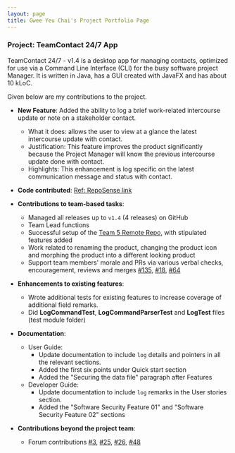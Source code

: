 ```yaml
---
layout: page
title: Gwee Yeu Chai's Project Portfolio Page
---
```


### Project: TeamContact 24/7 App

TeamContact 24/7 - v1.4 is a desktop app for managing contacts, optimized for use via a Command Line Interface (CLI) for
the busy software project Manager. It is written in Java, has a GUI created with JavaFX and has about 10 kLoC.

Given below are my contributions to the project.

* **New Feature**: Added the ability to log a brief work-related intercourse update or note on a stakeholder contact.
    * What it does: allows the user to view at a glance the latest intercourse update with contact.
    * Justification: This feature improves the product significantly because the Project Manager will know the previous intercourse update done with contact.
    * Highlights: This enhancement is log specific on the latest communication message and status with contact.

* **Code contributed**: [Ref: RepoSense link](https://nus-tic4002-ay2122s2.github.io/tp-dashboard/?search=gweeyc&breakdown=true&sort=groupTitle&sortWithin=title&since=2022-02-11&timeframe=commit&mergegroup=&groupSelect=groupByRepos&checkedFileTypes=docs~functional-code~test-code~other)

* **Contributions to team-based tasks**:
    * Managed all releases up to `v1.4` (4 releases) on GitHub
    * Team Lead functions
    * Successful setup of the [Team 5 Remote Repo](https://github.com/AY2122S2-TIC4002-F18-5/tp2), with stipulated features added
    * Work related to renaming the product, changing the product icon and morphing the product into a different looking product
    * Support team members' morale and PRs via various verbal checks, encouragement, reviews and merges [#135](https://github.com/AY2122S2-TIC4002-F18-5/tp2/pull/135), [#18](https://github.com/AY2122S2-TIC4002-F18-5/tp2/pull/18), [#64](https://github.com/AY2122S2-TIC4002-F18-5/tp2/pull/64)

* **Enhancements to existing features**:
    * Wrote additional tests for existing features to increase coverage of additional field remarks.
    * Did **LogCommandTest**, **LogCommandParserTest** and **LogTest** files (test module folder)

* **Documentation**:
    * User Guide:
        * Update documentation to include `log` details and pointers in all the relevant sections.
        * Added the first six points under Quick start section
        * Added the "Securing the data file" paragraph after Features
    * Developer Guide:
        * Update documentation to include `log` remarks in the User stories section.
        * Added the "Software Security Feature 01" and "Software Security Feature 02" sections

* **Contributions beyond the project team**:
    * Forum contributions [#3](https://github.com/nus-tic4002-AY2122s2/forum/issues/3), [#25](https://github.com/nus-tic4002-AY2122s2/forum/issues/25), [#26](https://github.com/nus-tic4002-AY2122s2/forum/issues/26), [#48](https://github.com/nus-tic4002-AY2122s2/forum/issues/48)
